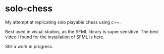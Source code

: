 # solo-chess
My attempt at replicating solo playable chess using c++.

Best used in visual studios, as the SFML library is super sensitive.
The best video I found for the installation of SFML is [here](https://www.youtube.com/watch?v=neIoDQ71yb0).

Still a work in progress.
